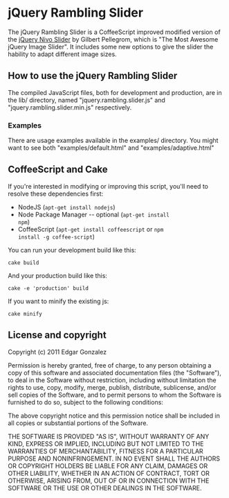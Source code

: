 # jQuery Rambling Slider

The jQuery Rambling Slider is a CoffeeScript improved modified version of the [jQuery Nivo Slider](http://github.com/gilbitron/Nivo-Slider) by Gilbert Pellegrom, which is "The Most Awesome jQuery Image Slider".
It includes some new options to give the slider the hability to adapt different image sizes.

## How to use the jQuery Rambling Slider

The compiled JavaScript files, both for development and production, are in the lib/ directory, named "jquery.rambling.slider.js" and "jquery.rambling.slider.min.js" respectively.

### Examples

There are usage examples available in the examples/ directory.
You might want to see both "examples/default.html" and "examples/adaptive.html"

## CoffeeScript and Cake

If you're interested in modifying or improving this script, you'll need to resolve these dependencies first:

* NodeJS (<code>apt-get install nodejs</code>)
* Node Package Manager -- optional (<code>apt-get install npm</code>)
* CoffeeScript (<code>apt-get install coffeescript</code> or <code>npm install -g coffee-script</code>)

You can run your development build like this:

<code>cake build</code>

And your production build like this:

<code>cake -e 'production' build</code>

If you want to minify the existing js:

<code>cake minify</code>

## License and copyright

Copyright (c) 2011 Edgar Gonzalez

Permission is hereby granted, free of charge, to any person obtaining a copy of this software and associated documentation files (the "Software"), to deal in the Software without restriction, including without limitation the rights to use, copy, modify, merge, publish, distribute, sublicense, and/or sell copies of the Software, and to permit persons to whom the Software is furnished to do so, subject to the following conditions:

The above copyright notice and this permission notice shall be included in all copies or substantial portions of the Software.

THE SOFTWARE IS PROVIDED "AS IS", WITHOUT WARRANTY OF ANY KIND, EXPRESS OR IMPLIED, INCLUDING BUT NOT LIMITED TO THE WARRANTIES OF MERCHANTABILITY, FITNESS FOR A PARTICULAR PURPOSE AND NONINFRINGEMENT. IN NO EVENT SHALL THE AUTHORS OR COPYRIGHT HOLDERS BE LIABLE FOR ANY CLAIM, DAMAGES OR OTHER LIABILITY, WHETHER IN AN ACTION OF CONTRACT, TORT OR OTHERWISE, ARISING FROM, OUT OF OR IN CONNECTION WITH THE SOFTWARE OR THE USE OR OTHER DEALINGS IN THE SOFTWARE.
